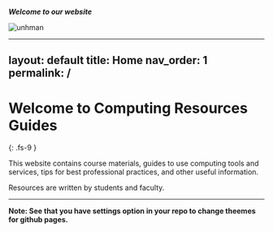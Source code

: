 ***Welcome to our website***

![unhman](https://user-images.githubusercontent.com/60438174/110729546-c5b52e00-81d3-11eb-8891-6c87fbaf7673.jpg)

---
layout: default
title: Home
nav_order: 1
permalink: /
---

# Welcome to Computing Resources Guides
{: .fs-9 }

This website contains course materials, guides to use computing tools and services, tips for best professional practices, and other useful information.

Resources are written by students and faculty.


---



**Note: See that you have settings option in your repo to change theemes for github pages.**
